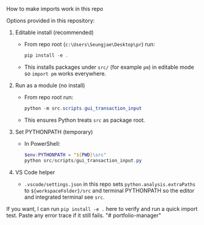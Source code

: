 How to make imports work in this repo

Options provided in this repository:

1) Editable install (recommended)
   - From repo root (`c:\Users\Seungjae\Desktop\pr`) run:
     ```powershell
     pip install -e .
     ```
   - This installs packages under `src/` (for example `pm`) in editable mode so `import pm` works everywhere.

2) Run as a module (no install)
   - From repo root run:
     ```powershell
     python -m src.scripts.gui_transaction_input
     ```
   - This ensures Python treats `src` as package root.

3) Set PYTHONPATH (temporary)
   - In PowerShell:
     ```powershell
     $env:PYTHONPATH = "${PWD}\src"
     python src/scripts/gui_transaction_input.py
     ```

4) VS Code helper
   - `.vscode/settings.json` in this repo sets `python.analysis.extraPaths` to `${workspaceFolder}/src` and terminal PYTHONPATH so the editor and integrated terminal see `src`.

If you want, I can run `pip install -e .` here to verify and run a quick import test. Paste any error trace if it still fails.
"# portfolio-manager" 
